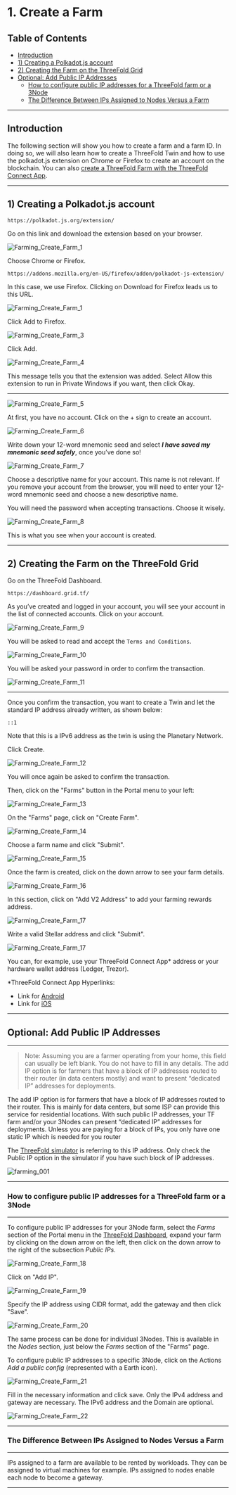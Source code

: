 <h1> 1. Create a Farm </h1>

<h2> Table of Contents </h2>

- [Introduction](#introduction)
- [1) Creating a Polkadot.js account](#1-creating-a-polkadotjs-account)
- [2) Creating the Farm on the ThreeFold Grid](#2-creating-the-farm-on-the-threefold-grid)
- [Optional: Add Public IP Addresses](#optional-add-public-ip-addresses)
  - [How to configure public IP addresses for a ThreeFold farm or a 3Node](#how-to-configure-public-ip-addresses-for-a-threefold-farm-or-a-3node)
  - [The Difference Between IPs Assigned to Nodes Versus a Farm](#the-difference-between-ips-assigned-to-nodes-versus-a-farm)

***

## Introduction

The following section will show you how to create a farm and a farm ID. In doing so, we will also learn how to create a ThreeFold Twin and how to use the polkadot.js extension on Chrome or Firefox to create an account on the blockchain. You can also [create a ThreeFold Farm with the ThreeFold Connect App](#create-a-farm).

***

## 1) Creating a Polkadot.js account

    https://polkadot.js.org/extension/

Go on this link and download the extension based on your browser.

![Farming_Create_Farm_1](./img/farming_createfarm_1.png) 

Choose Chrome or Firefox.

    https://addons.mozilla.org/en-US/firefox/addon/polkadot-js-extension/

In this case, we use Firefox. Clicking on Download for Firefox leads us to this URL.

![Farming_Create_Farm_1](./img/farming_createfarm_2.png)

Click Add to Firefox.

![Farming_Create_Farm_3](./img/farming_createfarm_3.png)

Click Add.

![Farming_Create_Farm_4](./img/farming_createfarm_4.png) 

This message tells you that the extension was added. Select Allow this extension to run in Private Windows if you want, then click Okay.
***
![Farming_Create_Farm_5](./img/farming_createfarm_5.png)

At first, you have no account. Click on the + sign to create an account.

![Farming_Create_Farm_6](./img/farming_createfarm_6.png) 

Write down your 12-word mnemonic seed and select ***I have saved my mnemonic seed safely***, once you’ve done so!

![Farming_Create_Farm_7](./img/farming_createfarm_7.png)

Choose a descriptive name for your account. This name is not relevant. If you remove your account from the browser, you will need to enter your 12-word mnemonic seed and choose a new descriptive name.

You will need the password when accepting transactions. Choose it wisely.


![Farming_Create_Farm_8](./img/farming_createfarm_8.png) 

This is what you see when your account is created.

***

## 2) Creating the Farm on the ThreeFold Grid

Go on the ThreeFold Dashboard.

```
https://dashboard.grid.tf/
```

As you’ve created and logged in your account, you will see your account in the list of connected accounts. Click on your account.

![Farming_Create_Farm_9](./img/tf_dashboard_2023_1.png) 

You will be asked to read and accept the `Terms and Conditions`.

![Farming_Create_Farm_10](./img/tf_dashboard_2023_2.png)

You will be asked your password in order to confirm the transaction.

![Farming_Create_Farm_11](./img/tf_dashboard_2023_4.png) 

***

Once you confirm the transaction, you want to create a Twin and let the standard IP address already written, as shown below:

```
::1
```

Note that this is a IPv6 address as the twin is using the Planetary Network.

Click Create. 

![Farming_Create_Farm_12](./img/tf_dashboard_2023_5.png) 

You will once again be asked to confirm the transaction.

Then, click on the "Farms" button in the Portal menu to your left:

![Farming_Create_Farm_13](./img/tf_dashboard_2023_6.png) 

On the "Farms" page, click on "Create Farm".

![Farming_Create_Farm_14](./img/tf_dashboard_2023_7.png) 

Choose a farm name and click "Submit".

![Farming_Create_Farm_15](./img/tf_dashboard_2023_8.png) 

Once the farm is created, click on the down arrow to see your farm details.

![Farming_Create_Farm_16](./img/tf_dashboard_2023_9.png) 

In this section, click on "Add V2 Address" to add your farming rewards address.

![Farming_Create_Farm_17](./img/tf_dashboard_2023_10.png) 

Write a valid Stellar address and click "Submit". 

![Farming_Create_Farm_17](./img/tf_dashboard_2023_11.png) 

You can, for example, use your ThreeFold Connect App* address or your hardware wallet address (Ledger, Trezor).

*ThreeFold Connect App Hyperlinks:
* Link for [Android](https://play.google.com/store/apps/details?id=org.jimber.threebotlogin&hl=en&gl=US)
* Link for [iOS](https://apps.apple.com/us/app/threefold-connect/id1459845885)

***
## Optional: Add Public IP Addresses
***

> Note: Assuming you are a farmer operating from your home, this field can usually be left blank. You do not have to fill in any details. The add IP option is for farmers that have a block of IP addresses routed to their router (in data centers mostly) and want to present “dedicated IP” addresses for deployments.

The add IP option is for farmers that have a block of IP addresses routed to their router. This is mainly for data centers, but some ISP can provide this service for residential locations. With such public IP addresses, your TF farm and/or your 3Nodes can present “dedicated IP” addresses for deployments.
Unless you are paying for a block of IPs, you only have one static IP which is needed for you router

The [ThreeFold simulator](https://simulator.grid.tf/) is referring to this IP address. Only check the Public IP option in the simulator if you have such block of IP addresses.

![farming_001](img/farming_001.png) 

***
### How to configure public IP addresses for a ThreeFold farm or a 3Node
***

To configure public IP addresses for your 3Node farm, select the  *Farms*  section of the Portal menu in the [ThreeFold Dashboard](https://dashboard.grid.tf/), expand your farm by clicking on the down arrow on the left, then click on the down arrow to the right of the subsection *Public IPs*.

![Farming_Create_Farm_18](./img/tf_dashboard_2023_12.png) 

Click on "Add IP".

![Farming_Create_Farm_19](./img/tf_dashboard_2023_13.png) 

Specify the IP address using CIDR format, add the gateway and then click "Save".

![Farming_Create_Farm_20](./img/tf_dashboard_2023_14.png) 

The same process can be done for individual 3Nodes. This is available in the  *Nodes*  section, just below the  *Farms*  section of the "Farms" page.

To configure public IP addresses to a specific 3Node, click on the Actions *Add a public config* (represented with a Earth icon).

![Farming_Create_Farm_21](./img/tf_dashboard_2023_15.png) 

Fill in the necessary information and click save. Only the IPv4 address and gateway are necessary. The IPv6 address and the Domain are optional.

![Farming_Create_Farm_22](./img/tf_dashboard_2023_16.png) 

***
### The Difference Between IPs Assigned to Nodes Versus a Farm
***

IPs assigned to a farm are available to be rented by workloads. They can be assigned to virtual machines for example. IPs assigned to nodes enable each node to become a gateway.

***